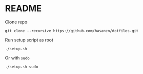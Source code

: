 # README

Clone repo
    
    git clone --recursive https://github.com/hasanen/dotfiles.git

Run setup script as root

    ./setup.sh

Or with `sudo`

    ./setup.sh sudo
